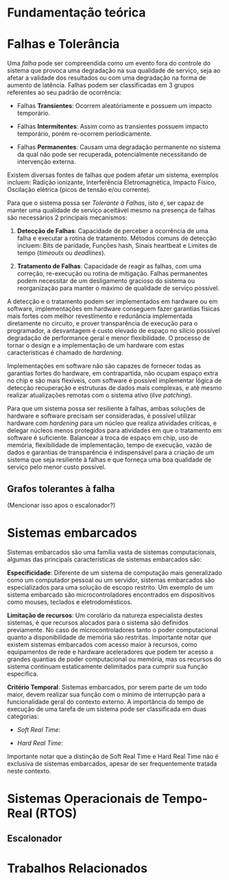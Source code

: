 # Fundamentação teórica

# Falhas e Tolerância

Uma *falha* pode ser compreendida como um evento fora do controle do sistema que provoca uma degradação
na sua qualidade de serviço, seja ao afetar a validade dos resultados ou com uma degradação na forma 
de aumento de latência. Falhas podem ser classificadas em 3 grupos referentes ao seu padrão de ocorrência:

- Falhas **Transientes**: Ocorrem aleatóriamente e possuem um impacto temporário.

- Falhas **Intermitentes**: Assim como as transientes possuem impacto temporário, porém re-ocorrem periodicamente.

- Falhas **Permanentes**: Causam uma degradação permanente no sistema da qual não pode ser recuperada, potencialmente necessitando de intervenção externa.

Existem diversas fontes de falhas que podem afetar um sistema, exemplos incluem: Radição ionizante, 
Interferência Eletromagnética, Impacto Físico, Oscilação elétrica (picos de tensão e/ou corrente).

Para que o sistema possa ser *Tolerante à Falhas*, isto é, ser capaz de manter uma qualidade de serviço
aceitável mesmo na presença de falhas são necessários 2 principais mecanismos:

1. **Detecção de Falhas**: Capacidade de perceber a ocorrência de uma falha e executar a rotina de 
  tratamento. Métodos comuns de detecção incluem: Bits de paridade, Funções hash, Sinais heartbeat e 
  Limites de tempo (*timeouts* ou *deadlines*).
 
2. **Tratamento de Falhas**: Capacidade de reagir as falhas, com uma correção, re-execução ou rotina de
  mitigação. Falhas permanentes podem necessitar de um desligamento gracioso do sistema ou reorganização
  para manter o máximo de qualidade de serviço possível.

A detecção e o tratamento podem ser implementados em hardware ou em software, implementações em 
hardware conseguem fazer garantias físicas mais fortes com melhor revestimento e redunância 
implementada diretamente no circuito, e prover transparência de execução para o programador, a 
desvantagem é custo elevado de espaço no silício possível degradação de performance geral e menor 
flexibilidade. O processo de tornar o design e a implementação de um hardware com estas 
características é chamado de *hardening*.

Implementações em software não são capazes de fornecer todas as garantias fortes do hardware, em 
contrapartida, não ocupam espaço extra no chip e são mais flexíveis, com software é possível 
implementar lógica de detecção recuperação e estruturas de dados mais complexas, e até mesmo 
realizar atualizações remotas com o sistema ativo (*live patching*).

Para que um sistema possa ser resiliente à falhas, ambas soluções de hardware e software precisam 
ser consideradas, é possível utilizar hardware com *hardening* para um núcleo que realiza atividades 
críticas, e delegar núcleos menos protegidos para atividades em que o tratamento em software é 
suficiente. Balancear a troca de espaço em chip, uso de memória, flexibilidade de implementação, 
tempo de execução, vazão de dados e garantias de transparência é indispensável para a criação de um
sistema que seja resiliente à falhas e que forneça uma boa qualidade de serviço pelo menor custo
possível.

## Grafos tolerantes à falha
(Mencionar isso apos o escalonador?)

# Sistemas embarcados

Sistemas embarcados são uma família vasta de sistemas computacionais, algumas das principais 
características de sistemas embarcados são:

**Especificidade**:
Diferente de um sistema de computação mais generalizado como um computador 
pessoal ou um servidor, sistemas embarcados são especializados para uma solução de escopo restrito. 
Um exemplo de um sistema embarcado são microcontroladores encontrados em dispositivos como mouses, 
teclados e eletrodomésticos.

**Limitação de recursos**:
Um corolário da natureza especialista destes sistemas, é que recursos alocados para o sistema são 
definidos previamente. No caso de microcontroladores tanto o poder computacional quanto a 
disponibilidade de memória são restritas. Importante notar que existem sistemas embarcados com 
acesso maior à recursos, como equipamentos de rede e hardware aceleradores que podem ter acesso a 
grandes quantias de poder computacional ou memória, mas os recursos do sistema continuam 
estaticamente delimitados para cumprir sua função específica.

**Critério Temporal**:
Sistemas embarcados, por serem parte de um todo maior, devem realizar sua função com o mínimo de 
interrupção para a funcionalidade geral do contexto externo. A importância do tempo de execução de 
uma tarefa de um sistema pode ser classificada em duas categorias:

- *Soft Real Time*:

- *Hard Real Time*:

Importante notar que a distinção de Soft Real Time e Hard Real Time não é exclusiva de sistemas 
embarcados, apesar de ser frequentemente tratada neste contexto.

# Sistemas Operacionais de Tempo-Real (RTOS)

## Escalonador


# Trabalhos Relacionados

